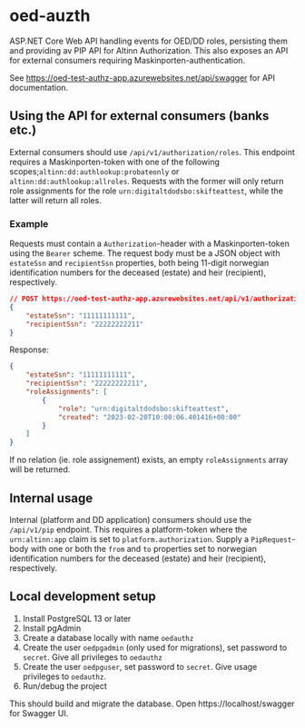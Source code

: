 # oed-auzth
ASP.NET Core Web API handling events for OED/DD roles, persisting them and providing av PIP API for Altinn Authorization. This also exposes an API for external consumers requiring Maskinporten-authentication.

See https://oed-test-authz-app.azurewebsites.net/api/swagger for API documentation.


## Using the API for external consumers (banks etc.)

External consumers should use `/api/v1/authorization/roles`. This endpoint requires a Maskinporten-token with one of the following scopes;`altinn:dd:authlookup:probateonly` or `altinn:dd:authlookup:allroles`. Requests with the former will only return role assignments for the role `urn:digitaltdodsbo:skifteattest`, while the latter will return all roles.

### Example

Requests must contain a `Authorization`-header with a Maskinporten-token using the `Bearer` scheme. The request body must be a JSON object with `estateSsn` and `recipientSsn` properties, both being 11-digit norwegian identification numbers for the deceased (estate) and heir (recipient), respectively.

```json
// POST https://oed-test-authz-app.azurewebsites.net/api/v1/authorization/roles
{
    "estateSsn": "11111111111",
    "recipientSsn": "22222222211"
}
```

Response:
```json
{
    "estateSsn": "11111111111",
    "recipientSsn": "22222222211",
    "roleAssignments": [
        {
            "role": "urn:digitaltdodsbo:skifteattest",
            "created": "2023-02-20T10:00:06.401416+00:00"
        }
    ]
}
```

If no relation (ie. role assignement) exists, an empty `roleAssignments` array will be returned.

## Internal usage

Internal (platform and DD application) consumers should use the `/api/v1/pip` endpoint. This requires a platform-token where the `urn:altinn:app` claim is set to `platform.authorization`. Supply a `PipRequest`-body with one or both the `from` and `to` properties set to norwegian identification numbers for the deceased (estate) and heir (recipient), respectively.


## Local development setup

1. Install PostgreSQL 13 or later
2. Install pgAdmin
4. Create a database locally with name `oedauthz`
3. Create the user `oedpgadmin` (only used for migrations), set password to `secret`. Give all privileges to `oedauthz`
4. Create the user `oedpguser`, set password to `secret`. Give usage privileges to `oedauthz`.
5. Run/debug the project

This should build and migrate the database. Open https://localhost/swagger for Swagger UI.
